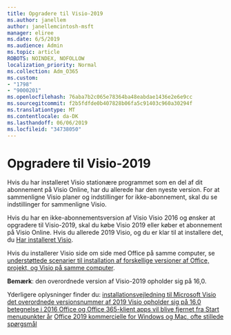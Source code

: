 ```yaml
---
title: Opgradere til Visio-2019
ms.author: janellem
author: janellemcintosh-msft
manager: eliree
ms.date: 6/5/2019
ms.audience: Admin
ms.topic: article
ROBOTS: NOINDEX, NOFOLLOW
localization_priority: Normal
ms.collection: Adm_O365
ms.custom:
- "1798"
- "9000201"
ms.openlocfilehash: 76aba7b2c065e78364ba48eabdae1436e2e6e9cc
ms.sourcegitcommit: f2b5fdfde0b407828b06fa5c91403c960a30294f
ms.translationtype: MT
ms.contentlocale: da-DK
ms.lasthandoff: 06/06/2019
ms.locfileid: "34738050"
---
```

# <a name="upgrade-to-visio-2019"></a>Opgradere til Visio-2019

Hvis du har installeret Visio stationære programmet som en del af dit abonnement på Visio Online, har du allerede har den nyeste version. For at sammenligne Visio planer og indstillinger for ikke-abonnement, skal du se indstillinger for sammenligne Visio.

Hvis du har en ikke-abonnementsversion af Visio Visio 2016 og ønsker at opgradere til Visio-2019, skal du købe Visio 2019 eller køber et abonnement på Visio Online. Hvis du allerede 2019 Visio, og du er klar til at installere det, du [Har installeret Visio](https://support.office.com/article/f98f21e3-aa02-4827-9167-ddab5b025710?wt.mc_id=OfficeAdm_ClientDIA_Alchemy1798). 

Hvis du installerer Visio side om side med Office på samme computer, se [understøttede scenarier til installation af forskellige versioner af Office, projekt, og Visio på samme computer](https://docs.microsoft.com/deployoffice/install-different-office-visio-and-project-versions-on-the-same-computer).

**Bemærk**: den overordnede version af Visio-2019 opholder sig på 16,0.

Yderligere oplysninger finder du: [installationsvejledning til Microsoft Visio](https://docs.microsoft.com/deployoffice/deployment-guide-for-visio)
[det overordnede versionsnummer af 2019 Visio opholder sig på 16,0](https://docs.microsoft.com/en-gb/deployoffice/office2019/overview#whats-stayed-the-same-in-office-2019)
[betegnelse i 2016 Office og Office 365-klient apps vil blive fjernet fra Start menupunkter år](https://support.office.com/article/8fe5e052-76d2-49de-af30-2e84ed3da907?wt.mc_id=OfficeAdm_ClientDIA_Alchemy1798) 
 [Office 2019 kommercielle for Windows og Mac, ofte stillede spørgsmål](https://support.microsoft.com/help/4133312) 
